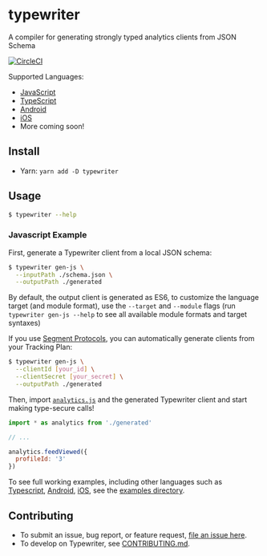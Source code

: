 # typewriter
A compiler for generating strongly typed analytics clients from JSON Schema

[![CircleCI](https://circleci.com/gh/segmentio/typewriter.svg?style=svg&circle-token=8c1e734c99bdc08170e12d85af7a371900e33e96)](https://circleci.com/gh/segmentio/typewriter)

Supported Languages:

- [JavaScript](./examples/js)
- [TypeScript](./examples/ts)
- [Android](./examples/android/java)
- [iOS](./examples/ios/objectivec)
- More coming soon!

## Install

- Yarn: `yarn add -D typewriter`

## Usage

```sh
$ typewriter --help
```

### Javascript Example

First, generate a Typewriter client from a local JSON schema:

```sh
$ typewriter gen-js \
  --inputPath ./schema.json \
  --outputPath ./generated
```

By default, the output client is generated as ES6, to customize the language target (and module format), use the `--target` and `--module` flags
(run `typewriter gen-js --help` to see all available module formats and target syntaxes)

If you use [Segment Protocols](https://segment.com/product/protocols), you can automatically generate clients from your Tracking Plan:

```sh
$ typewriter gen-js \
  --clientId [your_id] \
  --clientSecret [your_secret] \
  --outputPath ./generated
```

Then, import [`analytics.js`](https://segment.com/docs/sources/website/analytics.js/quickstart/) and the generated Typewriter client and start making type-secure calls!

```javascript
import * as analytics from './generated'

// ...

analytics.feedViewed({
  profileId: '3'
})
```

To see full working examples, including other languages such as [Typescript](./examples/ts), [Android](./examples/android/java), [iOS](./examples/ios/objectivec), see the [examples directory](./examples).

## Contributing

- To submit an issue, bug report, or feature request, [file an issue here](issues).
- To develop on Typewriter, see [CONTRIBUTING.md](./.github/CONTRIBUTING.md).
